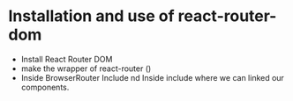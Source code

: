# Installation and use of react-router-dom
 - Install React Router DOM
 - make the wrapper of react-router (<BrowserRouter>)
 - Inside BrowserRouter Include <Routes> nd Inside    <Routes> include <Route> where we can linked our components.